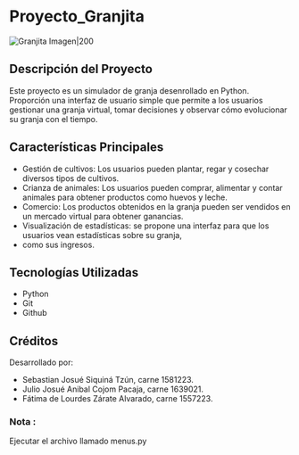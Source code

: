 # Proyecto_Granjita

![Granjita Imagen|200](https://art.pixilart.com/sr2b0fa2a15d4aws3.png "Granjita imagen")

## Descripción del Proyecto
Este proyecto es un simulador de granja desenrollado en Python. Proporción una interfaz de usuario simple que permite 
a los usuarios gestionar una granja virtual, tomar decisiones y observar cómo evolucionar su granja con el tiempo.

## Características Principales
- Gestión de cultivos: Los usuarios pueden plantar, regar y cosechar diversos tipos de cultivos.
- Crianza de animales: Los usuarios pueden comprar, alimentar y contar animales para obtener productos como huevos y leche.
- Comercio: Los productos obtenidos en la granja pueden ser vendidos en un mercado virtual para obtener ganancias.
- Visualización de estadísticas: se propone una interfaz para que los usuarios vean estadísticas sobre su granja, 
- como sus ingresos.

## Tecnologías Utilizadas
- Python
- Git
- Github

## Créditos
Desarrollado por:
- Sebastian Josué Siquiná Tzún, carne 1581223.
- Julio Josué Anibal Cojom Pacaja, carne 1639021.
- Fátima de Lourdes Zárate Alvarado, carne 1557223.

### Nota :
Ejecutar el archivo llamado menus.py
